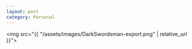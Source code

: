 ```yaml
---
layout: post
category: Personal
---
```

<img src="{{ "/assets/images/DarkSwordsman-export.png" | relative_url }}">